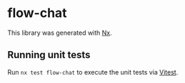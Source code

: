 # flow-chat

This library was generated with [Nx](https://nx.dev).

## Running unit tests

Run `nx test flow-chat` to execute the unit tests via [Vitest](https://vitest.dev/).
